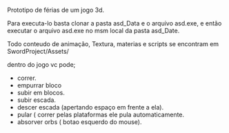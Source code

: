 Prototipo de férias de um jogo 3d.

Para executa-lo basta clonar a pasta asd_Data e o arquivo asd.exe, e então executar o arquivo asd.exe no msm local da pasta asd_Date.

Todo conteudo de animação, Textura, materias e scripts se encontram em SwordProject/Assets/

dentro do jogo vc pode;
- correr.
- empurrar bloco
- subir em blocos.
- subir escada.
- descer escada (apertando espaço em frente a ela).
- pular ( correr pelas plataformas ele pula automaticamente.
- absorver orbs ( botao esquerdo do mouse).
